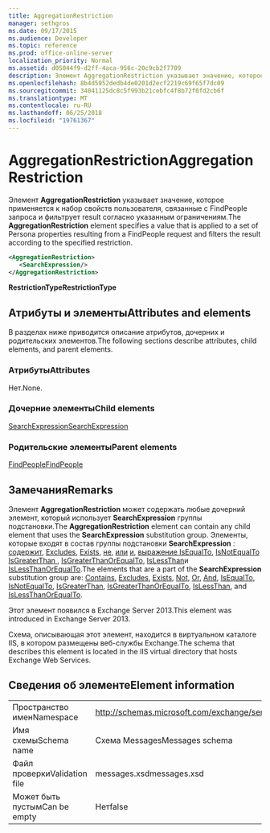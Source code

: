 ```yaml
---
title: AggregationRestriction
manager: sethgros
ms.date: 09/17/2015
ms.audience: Developer
ms.topic: reference
ms.prod: office-online-server
localization_priority: Normal
ms.assetid: d05044f9-d2ff-4aca-956c-20c9cb2f7709
description: Элемент AggregationRestriction указывает значение, которое применяется к набор свойств пользователя, связанные с FindPeople запроса и фильтрует result согласно указанным ограничениям.
ms.openlocfilehash: 8b4d5952dedb4de0201d2ecf2219c69f65f7dc09
ms.sourcegitcommit: 34041125dc8c5f993b21cebfc4f8b72f0fd2cb6f
ms.translationtype: MT
ms.contentlocale: ru-RU
ms.lasthandoff: 06/25/2018
ms.locfileid: "19761367"
---
```

# <a name="aggregationrestriction"></a><span data-ttu-id="8af1b-103">AggregationRestriction</span><span class="sxs-lookup"><span data-stu-id="8af1b-103">AggregationRestriction</span></span>

<span data-ttu-id="8af1b-104">Элемент **AggregationRestriction** указывает значение, которое применяется к набор свойств пользователя, связанные с FindPeople запроса и фильтрует result согласно указанным ограничениям.</span><span class="sxs-lookup"><span data-stu-id="8af1b-104">The **AggregationRestriction** element specifies a value that is applied to a set of Persona properties resulting from a FindPeople request and filters the result according to the specified restriction.</span></span> 
  
```XML
<AggregationRestriction>
   <SearchExpression/>
</AggregationRestriction>
```

 <span data-ttu-id="8af1b-105">**RestrictionType**</span><span class="sxs-lookup"><span data-stu-id="8af1b-105">**RestrictionType**</span></span>
## <a name="attributes-and-elements"></a><span data-ttu-id="8af1b-106">Атрибуты и элементы</span><span class="sxs-lookup"><span data-stu-id="8af1b-106">Attributes and elements</span></span>

<span data-ttu-id="8af1b-107">В разделах ниже приводится описание атрибутов, дочерних и родительских элементов.</span><span class="sxs-lookup"><span data-stu-id="8af1b-107">The following sections describe attributes, child elements, and parent elements.</span></span>
  
### <a name="attributes"></a><span data-ttu-id="8af1b-108">Атрибуты</span><span class="sxs-lookup"><span data-stu-id="8af1b-108">Attributes</span></span>

<span data-ttu-id="8af1b-109">Нет.</span><span class="sxs-lookup"><span data-stu-id="8af1b-109">None.</span></span>
  
### <a name="child-elements"></a><span data-ttu-id="8af1b-110">Дочерние элементы</span><span class="sxs-lookup"><span data-stu-id="8af1b-110">Child elements</span></span>

[<span data-ttu-id="8af1b-111">SearchExpression</span><span class="sxs-lookup"><span data-stu-id="8af1b-111">SearchExpression</span></span>](searchexpression.md)
  
### <a name="parent-elements"></a><span data-ttu-id="8af1b-112">Родительские элементы</span><span class="sxs-lookup"><span data-stu-id="8af1b-112">Parent elements</span></span>

[<span data-ttu-id="8af1b-113">FindPeople</span><span class="sxs-lookup"><span data-stu-id="8af1b-113">FindPeople</span></span>](findpeople.md)
  
## <a name="remarks"></a><span data-ttu-id="8af1b-114">Замечания</span><span class="sxs-lookup"><span data-stu-id="8af1b-114">Remarks</span></span>

<span data-ttu-id="8af1b-115">Элемент **AggregationRestriction** может содержать любые дочерний элемент, который использует **SearchExpression** группы подстановки.</span><span class="sxs-lookup"><span data-stu-id="8af1b-115">The **AggregationRestriction** element can contain any child element that uses the **SearchExpression** substitution group.</span></span> <span data-ttu-id="8af1b-116">Элементы, которые входят в состав группы подстановки **SearchExpression** : [содержит](contains.md), [Excludes](excludes.md), [Exists](exists.md), [не](not.md), [или](or.md) [и](and.md), [выражение IsEqualTo](isequalto.md), [IsNotEqualTo](isnotequalto.md) [IsGreaterThan ](isgreaterthan.md), [IsGreaterThanOrEqualTo](isgreaterthanorequalto.md), [IsLessThan](islessthan.md)и [IsLessThanOrEqualTo](islessthanorequalto.md).</span><span class="sxs-lookup"><span data-stu-id="8af1b-116">The elements that are a part of the **SearchExpression** substitution group are: [Contains](contains.md), [Excludes](excludes.md), [Exists](exists.md), [Not](not.md), [Or](or.md), [And](and.md), [IsEqualTo](isequalto.md), [IsNotEqualTo](isnotequalto.md), [IsGreaterThan](isgreaterthan.md), [IsGreaterThanOrEqualTo](isgreaterthanorequalto.md), [IsLessThan](islessthan.md), and [IsLessThanOrEqualTo](islessthanorequalto.md).</span></span>
  
<span data-ttu-id="8af1b-117">Этот элемент появился в Exchange Server 2013.</span><span class="sxs-lookup"><span data-stu-id="8af1b-117">This element was introduced in Exchange Server 2013.</span></span>
  
<span data-ttu-id="8af1b-118">Схема, описывающая этот элемент, находится в виртуальном каталоге IIS, в котором размещены веб-службы Exchange.</span><span class="sxs-lookup"><span data-stu-id="8af1b-118">The schema that describes this element is located in the IIS virtual directory that hosts Exchange Web Services.</span></span>
  
## <a name="element-information"></a><span data-ttu-id="8af1b-119">Сведения об элементе</span><span class="sxs-lookup"><span data-stu-id="8af1b-119">Element information</span></span>

|||
|:-----|:-----|
|<span data-ttu-id="8af1b-120">Пространство имен</span><span class="sxs-lookup"><span data-stu-id="8af1b-120">Namespace</span></span>  <br/> |http://schemas.microsoft.com/exchange/services/2006/messages  <br/> |
|<span data-ttu-id="8af1b-121">Имя схемы</span><span class="sxs-lookup"><span data-stu-id="8af1b-121">Schema name</span></span>  <br/> |<span data-ttu-id="8af1b-122">Схема Messages</span><span class="sxs-lookup"><span data-stu-id="8af1b-122">Messages schema</span></span>  <br/> |
|<span data-ttu-id="8af1b-123">Файл проверки</span><span class="sxs-lookup"><span data-stu-id="8af1b-123">Validation file</span></span>  <br/> |<span data-ttu-id="8af1b-124">messages.xsd</span><span class="sxs-lookup"><span data-stu-id="8af1b-124">messages.xsd</span></span>  <br/> |
|<span data-ttu-id="8af1b-125">Может быть пустым</span><span class="sxs-lookup"><span data-stu-id="8af1b-125">Can be empty</span></span>  <br/> |<span data-ttu-id="8af1b-126">Нет</span><span class="sxs-lookup"><span data-stu-id="8af1b-126">false</span></span>  <br/> |
   

